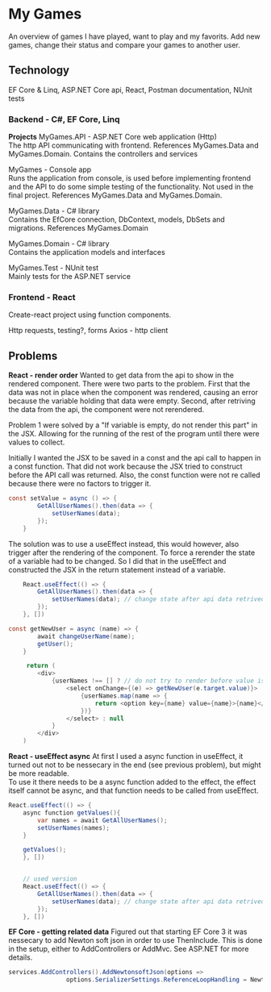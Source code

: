 
# My Games

An overview of games I have played, want to play and my favorits. Add new games, change their status and compare your
games to another user.

## Technology
EF Core & Linq, ASP.NET Core api, React, Postman documentation, NUnit tests

### Backend - C#, EF Core, Linq

**Projects**
MyGames.API - ASP.NET Core web application (Http)\
The http API communicating with frontend. References MyGames.Data
and MyGames.Domain. Contains the controllers and services

MyGames - Console app\
Runs the application from console, is used before implementing frontend and the API
to do some simple testing of the functionality. Not used in the final project.
References MyGames.Data and MyGames.Domain.

MyGames.Data - C# library\
Contains the EfCore connection, DbContext, models, DbSets and migrations.
References MyGames.Domain 

MyGames.Domain - C# library\
Contains the application models and interfaces

MyGames.Test - NUnit test\
Mainly tests for the ASP.NET service

### Frontend - React
Create-react project using function components.

Http requests, testing?, forms
Axios - http client

## Problems

**React - render order**
Wanted to get data from the api to show in the rendered component. There were two parts to the problem.
First that the data was not in place when the component was rendered, causing an error because the variable
holding that data were empty. Second, after retriving the data from the api, the component were not rerendered.

Problem 1 were solved by a "If variable is empty, do not render this part" in the JSX. Allowing for the
running of the rest of the program until there were values to collect.

Initially I wanted the JSX to be saved in a const and the api call to happen in a const function. That did not work
because the JSX tried to construct before the API call was returned. Also, the const function were not re called
because there were no factors to trigger it.
```C#
const setValue = async () => {
        GetAllUserNames().then(data => {
            setUserNames(data);
        });
    }
```
The solution was to use a useEffect instead, this would however, also trigger after the rendering of the component.
To force a rerender the state of a variable had to be changed. So I did that in the useEffect and constructed the
JSX in the return statement instead of a variable.

```C#
    React.useEffect(() => {
        GetAllUserNames().then(data => {
            setUserNames(data); // change state after api data retrived
        });
    }, [])

const getNewUser = async (name) => {
        await changeUserName(name);
        getUser();
    }

     return (
        <div>
            {userNames !== [] ? // do not try to render before value is retrived
                <select onChange={(e) => getNewUser(e.target.value)}>
                    {userNames.map(name => {
                        return <option key={name} value={name}>{name}</option>
                    })}
                </select> : null
            }
        </div>
    )
```

**React - useEffect async**
At first I used a async function in useEffect, it turned out not to be nessecary in the end (see previous problem),
but might be more readable.\
To use it there needs to be a async function added to the effect, the effect itself cannot be async, and 
that function needs to be called from useEffect.

```C#
React.useEffect(() => {
    async function getValues(){
        var names = await GetAllUserNames();
        setUserNames(names);
    }

    getValues();
    }, [])


    // used version
    React.useEffect(() => {
        GetAllUserNames().then(data => {
            setUserNames(data); // change state after api data retrived
        });
    }, [])
```

**EF Core - getting related data**
Figured out that starting EF Core 3 it was nessecary to add Newton soft json in order to use
ThenInclude. This is done in the setup, either to AddControllers or AddMvc. See ASP.NET for more details.

```C#
services.AddControllers().AddNewtonsoftJson(options =>
                options.SerializerSettings.ReferenceLoopHandling = Newtonsoft.Json.ReferenceLoopHandling.Ignore);
```